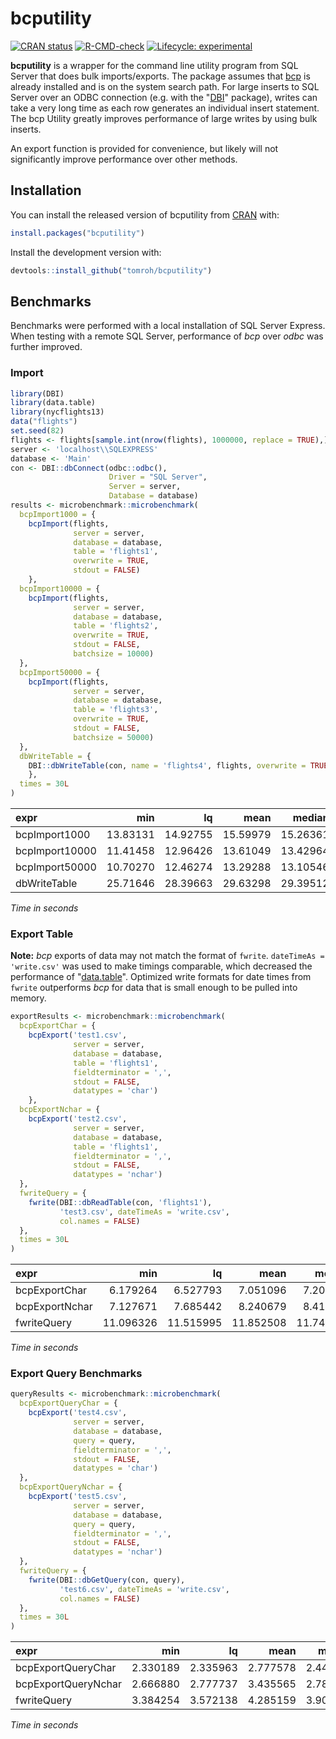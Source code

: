 
# bcputility

<!-- badges: start -->
[![CRAN status](https://www.r-pkg.org/badges/version/bcputility)](https://CRAN.R-project.org/package=bcputility)
[![R-CMD-check](https://github.com/tomroh/bcputility/workflows/R-CMD-check/badge.svg)](https://github.com/tomroh/bcputility/actions)
[![Lifecycle: experimental](https://img.shields.io/badge/lifecycle-experimental-orange.svg)](https://lifecycle.r-lib.org/articles/stages.html#experimental-1)
<!-- badges: end -->

**bcputility** is a wrapper for the command line utility program from SQL Server 
that does bulk imports/exports. The package assumes that [bcp](https://docs.microsoft.com/en-us/sql/tools/bcp-utility?view=sql-server-ver15)
is already installed and is on the system search path. For large inserts to SQL 
Server over an ODBC connection (e.g. with the 
"[DBI](https://db.rstudio.com/dbi/)" package), writes can take a very long time as 
each row generates an individual insert statement. The bcp Utility greatly 
improves performance of large writes by using bulk inserts.

An export function is provided for convenience, but likely will not significantly
improve performance over other methods.


## Installation

You can install the released version of bcputility from 
[CRAN](https://CRAN.R-project.org) with:

``` r
install.packages("bcputility")
```

Install the development version with:

```r
devtools::install_github("tomroh/bcputility")
```

## Benchmarks

Benchmarks were performed with a local installation of SQL Server Express. 
When testing with a remote SQL Server, performance of *bcp* over *odbc* was further 
improved.

### Import

``` r
library(DBI)
library(data.table)
library(nycflights13)
data("flights")
set.seed(82)
flights <- flights[sample.int(nrow(flights), 1000000, replace = TRUE),]
server <- 'localhost\\SQLEXPRESS'
database <- 'Main'
con <- DBI::dbConnect(odbc::odbc(),
                      Driver = "SQL Server",
                      Server = server,
                      Database = database)
results <- microbenchmark::microbenchmark(
  bcpImport1000 = {
    bcpImport(flights,
              server = server,
              database = database,
              table = 'flights1',
              overwrite = TRUE,
              stdout = FALSE)
    },
  bcpImport10000 = {
    bcpImport(flights,
              server = server,
              database = database,
              table = 'flights2',
              overwrite = TRUE,
              stdout = FALSE,
              batchsize = 10000)
  },
  bcpImport50000 = {
    bcpImport(flights,
              server = server,
              database = database,
              table = 'flights3',
              overwrite = TRUE,
              stdout = FALSE,
              batchsize = 50000)
  },
  dbWriteTable = {
    DBI::dbWriteTable(con, name = 'flights4', flights, overwrite = TRUE)
    },
  times = 30L
)
```

|expr           |      min|       lq|     mean|   median|       uq|      max| neval|
|:--------------|--------:|--------:|--------:|--------:|--------:|--------:|-----:|
|bcpImport1000  | 13.83131| 14.92755| 15.59979| 15.26361| 16.50634| 17.31753|    30|
|bcpImport10000 | 11.41458| 12.96426| 13.61049| 13.42964| 14.34338| 15.46362|    30|
|bcpImport50000 | 10.70270| 12.46274| 13.29288| 13.10546| 13.59440| 17.85827|    30|
|dbWriteTable   | 25.71646| 28.39663| 29.63298| 29.39512| 30.49987| 35.38698|    30|

*Time in seconds*

### Export Table

**Note:** *bcp* exports of data may not match the format of ```fwrite```. 
```dateTimeAs = 'write.csv'``` was used to make timings comparable, which 
decreased the performance of "[data.table](https://rdatatable.gitlab.io/data.table/)". 
Optimized write formats for date times from ```fwrite``` outperforms *bcp* for 
data that is small enough to be pulled into memory.

``` r
exportResults <- microbenchmark::microbenchmark(
  bcpExportChar = {
    bcpExport('test1.csv',
              server = server,
              database = database,
              table = 'flights1',
              fieldterminator = ',',
              stdout = FALSE,
              datatypes = 'char')
    },
  bcpExportNchar = {
    bcpExport('test2.csv',
              server = server,
              database = database,
              table = 'flights1',
              fieldterminator = ',',
              stdout = FALSE,
              datatypes = 'nchar')
  },
  fwriteQuery = {
    fwrite(DBI::dbReadTable(con, 'flights1'),
           'test3.csv', dateTimeAs = 'write.csv',
           col.names = FALSE)
  },
  times = 30L
)
```

|expr           |       min|        lq|      mean|    median|       uq|       max| neval|
|:--------------|---------:|---------:|---------:|---------:|--------:|---------:|-----:|
|bcpExportChar  |  6.179264|  6.527793|  7.051096|  7.207091|  7.40403|  8.221965|    30|
|bcpExportNchar |  7.127671|  7.685442|  8.240679|  8.413417|  8.54752|  9.313255|    30|
|fwriteQuery    | 11.096326| 11.515995| 11.852508| 11.741095| 12.20761| 13.015459|    30|

*Time in seconds*

### Export Query Benchmarks

``` r
queryResults <- microbenchmark::microbenchmark(
  bcpExportQueryChar = {
    bcpExport('test4.csv',
              server = server,
              database = database,
              query = query,
              fieldterminator = ',',
              stdout = FALSE,
              datatypes = 'char')
  },
  bcpExportQueryNchar = {
    bcpExport('test5.csv',
              server = server,
              database = database,
              query = query,
              fieldterminator = ',',
              stdout = FALSE,
              datatypes = 'nchar')
  },
  fwriteQuery = {
    fwrite(DBI::dbGetQuery(con, query),
           'test6.csv', dateTimeAs = 'write.csv',
           col.names = FALSE)
  },
  times = 30L
)
```

|expr                |      min|       lq|     mean|   median|       uq|      max| neval|
|:-------------------|--------:|--------:|--------:|--------:|--------:|--------:|-----:|
|bcpExportQueryChar  | 2.330189| 2.335963| 2.777578| 2.444756| 3.010092| 4.892223|    30|
|bcpExportQueryNchar | 2.666880| 2.777737| 3.435565| 2.789167| 3.443354| 7.774271|    30|
|fwriteQuery         | 3.384254| 3.572138| 4.285159| 3.904367| 4.361619| 8.017063|    30|

*Time in seconds*
